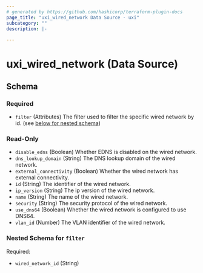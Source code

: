 ```yaml
---
# generated by https://github.com/hashicorp/terraform-plugin-docs
page_title: "uxi_wired_network Data Source - uxi"
subcategory: ""
description: |-
  
---
```


# uxi_wired_network (Data Source)





<!-- schema generated by tfplugindocs -->
## Schema

### Required

- `filter` (Attributes) The filter used to filter the specific wired network by id. (see [below for nested schema](#nestedatt--filter))

### Read-Only

- `disable_edns` (Boolean) Whether EDNS is disabled on the wired network.
- `dns_lookup_domain` (String) The DNS lookup domain of the wired network.
- `external_connectivity` (Boolean) Whether the wired network has external connectivity.
- `id` (String) The identifier of the wired network.
- `ip_version` (String) The ip version of the wired network.
- `name` (String) The name of the wired network.
- `security` (String) The security protocol of the wired network.
- `use_dns64` (Boolean) Whether the wired network is configured to use DNS64.
- `vlan_id` (Number) The VLAN identifier of the wired network.

<a id="nestedatt--filter"></a>
### Nested Schema for `filter`

Required:

- `wired_network_id` (String)
